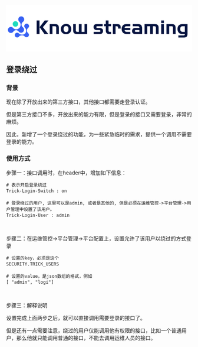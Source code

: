 
![Logo](../assets/KnowStreamingLogo.png)

## 登录绕过

### 背景

现在除了开放出来的第三方接口，其他接口都需要走登录认证。

但是第三方接口不多，开放出来的能力有限，但是登录的接口又需要登录，非常的麻烦。

因此，新增了一个登录绕过的功能，为一些紧急临时的需求，提供一个调用不需要登录的能力。

### 使用方式

步骤一：接口调用时，在header中，增加如下信息：
```shell
# 表示开启登录绕过
Trick-Login-Switch : on

# 登录绕过的用户, 这里可以是admin, 或者是其他的, 但是必须在运维管控->平台管理->用户管理中设置了该用户。
Trick-Login-User : admin
```

&nbsp;

步骤二：在运维管控->平台管理->平台配置上，设置允许了该用户以绕过的方式登录
```shell
# 设置的key，必须是这个
SECURITY.TRICK_USERS

# 设置的value，是json数组的格式，例如
[ "admin", "logi"]
```

&nbsp;

步骤三：解释说明

设置完成上面两步之后，就可以直接调用需要登录的接口了。

但是还有一点需要注意，绕过的用户仅能调用他有权限的接口，比如一个普通用户，那么他就只能调用普通的接口，不能去调用运维人员的接口。

